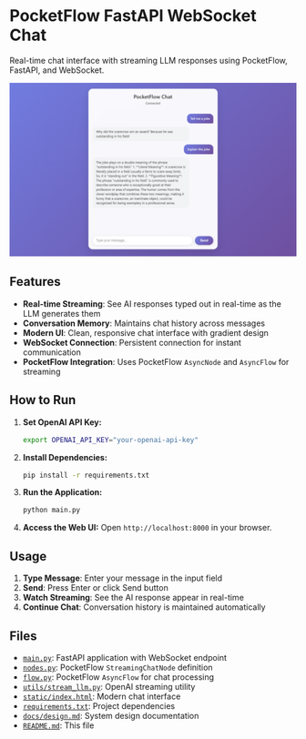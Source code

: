 # PocketFlow FastAPI WebSocket Chat

Real-time chat interface with streaming LLM responses using PocketFlow, FastAPI, and WebSocket.

<p align="center">
  <img 
    src="./assets/banner.png" width="800"
  />
</p>

## Features

- **Real-time Streaming**: See AI responses typed out in real-time as the LLM generates them
- **Conversation Memory**: Maintains chat history across messages
- **Modern UI**: Clean, responsive chat interface with gradient design
- **WebSocket Connection**: Persistent connection for instant communication
- **PocketFlow Integration**: Uses PocketFlow `AsyncNode` and `AsyncFlow` for streaming

## How to Run

1. **Set OpenAI API Key:**
   ```bash
   export OPENAI_API_KEY="your-openai-api-key"
   ```

2. **Install Dependencies:**
   ```bash
   pip install -r requirements.txt
   ```

3. **Run the Application:**
   ```bash
   python main.py
   ```

4. **Access the Web UI:**
   Open `http://localhost:8000` in your browser.

## Usage

1. **Type Message**: Enter your message in the input field
2. **Send**: Press Enter or click Send button
3. **Watch Streaming**: See the AI response appear in real-time
4. **Continue Chat**: Conversation history is maintained automatically

## Files

- [`main.py`](./main.py): FastAPI application with WebSocket endpoint
- [`nodes.py`](./nodes.py): PocketFlow `StreamingChatNode` definition
- [`flow.py`](./flow.py): PocketFlow `AsyncFlow` for chat processing
- [`utils/stream_llm.py`](./utils/stream_llm.py): OpenAI streaming utility
- [`static/index.html`](./static/index.html): Modern chat interface
- [`requirements.txt`](./requirements.txt): Project dependencies
- [`docs/design.md`](./docs/design.md): System design documentation
- [`README.md`](./README.md): This file 